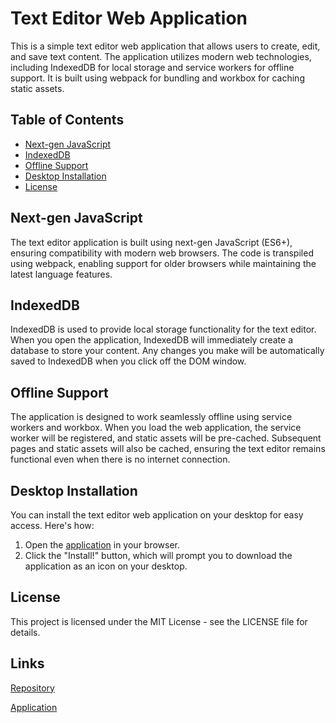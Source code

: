 # Text Editor Web Application

This is a simple text editor web application that allows users to create, edit, and save text content. The application utilizes modern web technologies, including IndexedDB for local storage and service workers for offline support. It is built using webpack for bundling and workbox for caching static assets.

## Table of Contents

- [Next-gen JavaScript](#next-gen-javascript)
- [IndexedDB](#indexeddb)
- [Offline Support](#offline-support)
- [Desktop Installation](#desktop-installation)
- [License](#license)

## Next-gen JavaScript

The text editor application is built using next-gen JavaScript (ES6+), ensuring compatibility with modern web browsers. The code is transpiled using webpack, enabling support for older browsers while maintaining the latest language features.

## IndexedDB

IndexedDB is used to provide local storage functionality for the text editor. When you open the application, IndexedDB will immediately create a database to store your content. Any changes you make will be automatically saved to IndexedDB when you click off the DOM window.

## Offline Support

The application is designed to work seamlessly offline using service workers and workbox. When you load the web application, the service worker will be registered, and static assets will be pre-cached. Subsequent pages and static assets will also be cached, ensuring the text editor remains functional even when there is no internet connection.

## Desktop Installation

You can install the text editor web application on your desktop for easy access. Here's how:

1. Open the [application](#) in your browser.
2. Click the "Install!" button, which will prompt you to download the application as an icon on your desktop.

## License

This project is licensed under the MIT License - see the LICENSE file for details.

## Links

[Repository](#https://github.com/josejrod07/pwa-text-editor.git)

[Application](#)